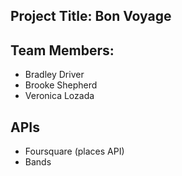 

## Project Title: Bon Voyage

## Team Members:
- Bradley Driver
- Brooke Shepherd 
- Veronica Lozada

## APIs
- Foursquare (places API)
- Bands 
